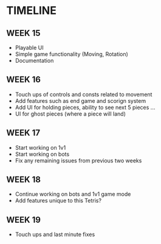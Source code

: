 # TIMELINE

## WEEK 15
- Playable UI
- Simple game functionality (Moving, Rotation)
- Documentation

## WEEK 16
- Touch ups of controls and consts related to movement
- Add features such as end game and scorign system
- Add UI for holding pieces, ability to see next 5 pieces ...
- UI for ghost pieces (where a piece will land)

## WEEK 17
- Start working on 1v1 
- Start working on bots
- Fix any remaining issues from previous two weeks

## WEEK 18
- Continue working on bots and 1v1 game mode
- Add features unique to this Tetris? 

## WEEK 19
- Touch ups and last minute fixes
